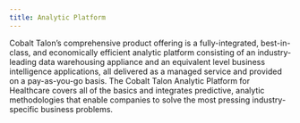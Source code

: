 ```yaml
---
title: Analytic Platform
---
```


Cobalt Talon’s comprehensive product offering is a fully-integrated, best-in-class, and economically efficient analytic platform consisting of an industry-leading data warehousing appliance and an equivalent level business intelligence applications, all delivered as a managed service and provided on a pay-as-you-go basis. The Cobalt Talon Analytic Platform for Healthcare covers all of the basics and integrates predictive, analytic methodologies that enable companies to solve the most pressing industry-specific business problems. 